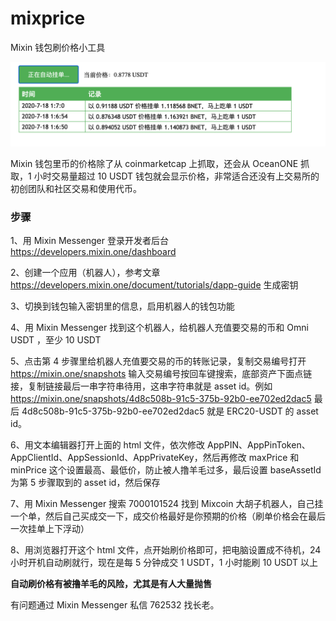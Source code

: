 # mixprice
Mixin 钱包刷价格小工具

![](./mixprice.png)

Mixin 钱包里币的价格除了从 coinmarketcap 上抓取，还会从 OceanONE 抓取，1 小时交易量超过 10 USDT 钱包就会显示价格，非常适合还没有上交易所的初创团队和社区交易和使用代币。

### 步骤

1、用 Mixin Messenger 登录开发者后台 https://developers.mixin.one/dashboard

2、创建一个应用（机器人），参考文章 https://developers.mixin.one/document/tutorials/dapp-guide 生成密钥

3、切换到钱包输入密钥里的信息，启用机器人的钱包功能

4、用 Mixin Messenger 找到这个机器人，给机器人充值要交易的币和 Omni USDT ，至少 10 USDT

5、点击第 4 步骤里给机器人充值要交易的币的转账记录，复制交易编号打开 https://mixin.one/snapshots 输入交易编号按回车键搜索，底部资产下面点链接，复制链接最后一串字符串待用，这串字符串就是 asset id。例如 https://mixin.one/snapshots/4d8c508b-91c5-375b-92b0-ee702ed2dac5 最后 4d8c508b-91c5-375b-92b0-ee702ed2dac5 就是 ERC20-USDT 的 asset id。

6、用文本编辑器打开上面的 html 文件，依次修改 AppPIN、AppPinToken、AppClientId、AppSessionId、AppPrivateKey，然后再修改 maxPrice 和 minPrice 这个设置最高、最低价，防止被人撸羊毛过多，最后设置 baseAssetId 为第 5 步骤取到的 asset id，然后保存

7、用 Mixin Messenger 搜索 7000101524 找到 Mixcoin 大胡子机器人，自己挂一个单，然后自己买成交一下，成交价格最好是你预期的价格（刷单价格会在最后一次挂单上下浮动）

8、用浏览器打开这个 html 文件，点开始刷价格即可，把电脑设置成不待机，24 小时开机自动刷就行，现在是每 5 分钟成交 1 USDT，1 小时能刷 10 USDT 以上

**自动刷价格有被撸羊毛的风险，尤其是有人大量抛售**

有问题通过 Mixin Messenger 私信 762532 找长老。
